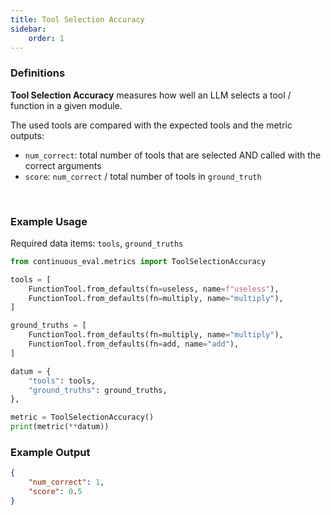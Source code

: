 ```yaml
---
title: Tool Selection Accuracy
sidebar:
    order: 1
---
```


### Definitions

**Tool Selection Accuracy** measures how well an LLM selects a tool / function in a given module.

The used tools are compared with the expected tools and the metric outputs:
-   `num_correct`: total number of tools that are selected AND called with the correct arguments
-   `score`: `num_correct` / total number of tools in `ground_truth`

<br>


### Example Usage

Required data items: `tools`, `ground_truths`

```python
from continuous_eval.metrics import ToolSelectionAccuracy

tools = [
    FunctionTool.from_defaults(fn=useless, name=f"useless"),
    FunctionTool.from_defaults(fn=multiply, name="multiply"),
]

ground_truths = [
    FunctionTool.from_defaults(fn=multiply, name="multiply"),
    FunctionTool.from_defaults(fn=add, name="add"),
]

datum = {
    "tools": tools,
    "ground_truths": ground_truths,
},

metric = ToolSelectionAccuracy()
print(metric(**datum))
```

### Example Output

```JSON
{
    "num_correct": 1, 
    "score": 0.5
}
```
